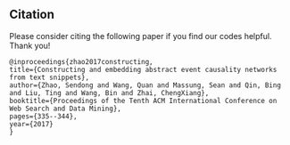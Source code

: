 ## Citation
Please consider citing the following paper if you find our codes helpful. Thank you!
```
@inproceedings{zhao2017constructing,
title={Constructing and embedding abstract event causality networks from text snippets},
author={Zhao, Sendong and Wang, Quan and Massung, Sean and Qin, Bing and Liu, Ting and Wang, Bin and Zhai, ChengXiang},
booktitle={Proceedings of the Tenth ACM International Conference on Web Search and Data Mining},
pages={335--344},
year={2017}
}
